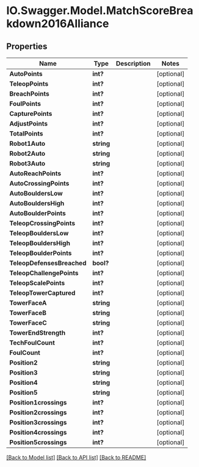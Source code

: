 # IO.Swagger.Model.MatchScoreBreakdown2016Alliance
## Properties

Name | Type | Description | Notes
------------ | ------------- | ------------- | -------------
**AutoPoints** | **int?** |  | [optional] 
**TeleopPoints** | **int?** |  | [optional] 
**BreachPoints** | **int?** |  | [optional] 
**FoulPoints** | **int?** |  | [optional] 
**CapturePoints** | **int?** |  | [optional] 
**AdjustPoints** | **int?** |  | [optional] 
**TotalPoints** | **int?** |  | [optional] 
**Robot1Auto** | **string** |  | [optional] 
**Robot2Auto** | **string** |  | [optional] 
**Robot3Auto** | **string** |  | [optional] 
**AutoReachPoints** | **int?** |  | [optional] 
**AutoCrossingPoints** | **int?** |  | [optional] 
**AutoBouldersLow** | **int?** |  | [optional] 
**AutoBouldersHigh** | **int?** |  | [optional] 
**AutoBoulderPoints** | **int?** |  | [optional] 
**TeleopCrossingPoints** | **int?** |  | [optional] 
**TeleopBouldersLow** | **int?** |  | [optional] 
**TeleopBouldersHigh** | **int?** |  | [optional] 
**TeleopBoulderPoints** | **int?** |  | [optional] 
**TeleopDefensesBreached** | **bool?** |  | [optional] 
**TeleopChallengePoints** | **int?** |  | [optional] 
**TeleopScalePoints** | **int?** |  | [optional] 
**TeleopTowerCaptured** | **int?** |  | [optional] 
**TowerFaceA** | **string** |  | [optional] 
**TowerFaceB** | **string** |  | [optional] 
**TowerFaceC** | **string** |  | [optional] 
**TowerEndStrength** | **int?** |  | [optional] 
**TechFoulCount** | **int?** |  | [optional] 
**FoulCount** | **int?** |  | [optional] 
**Position2** | **string** |  | [optional] 
**Position3** | **string** |  | [optional] 
**Position4** | **string** |  | [optional] 
**Position5** | **string** |  | [optional] 
**Position1crossings** | **int?** |  | [optional] 
**Position2crossings** | **int?** |  | [optional] 
**Position3crossings** | **int?** |  | [optional] 
**Position4crossings** | **int?** |  | [optional] 
**Position5crossings** | **int?** |  | [optional] 

[[Back to Model list]](../README.md#documentation-for-models) [[Back to API list]](../README.md#documentation-for-api-endpoints) [[Back to README]](../README.md)

